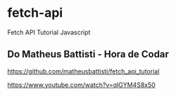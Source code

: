 # fetch-api
Fetch API Tutorial Javascript

## Do Matheus Battisti - Hora de Codar 

https://github.com/matheusbattisti/fetch_api_tutorial

https://www.youtube.com/watch?v=qIGYM4S8x50
